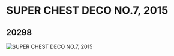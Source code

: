 # SUPER CHEST DECO NO.7, 2015
## 20298
![SUPER CHEST DECO NO.7, 2015](https://lc-www-live-s.legocdn.com/media/bricks/5/2/6104414.jpg)